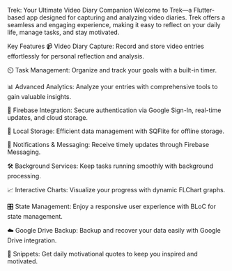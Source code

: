 Trek: Your Ultimate Video Diary Companion
Welcome to Trek—a Flutter-based app designed for capturing and analyzing video diaries. Trek offers a seamless and engaging experience, making it easy to reflect on your daily life, manage tasks, and stay motivated.

Key Features
📹 Video Diary Capture:
Record and store video entries effortlessly for personal reflection and analysis.

⏲️ Task Management:
Organize and track your goals with a built-in timer.

📊 Advanced Analytics:
Analyze your entries with comprehensive tools to gain valuable insights.

🔐 Firebase Integration:
Secure authentication via Google Sign-In, real-time updates, and cloud storage.

💾 Local Storage:
Efficient data management with SQFlite for offline storage.

🔔 Notifications & Messaging:
Receive timely updates through Firebase Messaging.

🛠️ Background Services:
Keep tasks running smoothly with background processing.

📈 Interactive Charts:
Visualize your progress with dynamic FLChart graphs.

🎛️ State Management:
Enjoy a responsive user experience with BLoC for state management.

☁️ Google Drive Backup:
Backup and recover your data easily with Google Drive integration.

💬 Snippets:
Get daily motivational quotes to keep you inspired and motivated.
